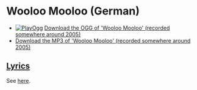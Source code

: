 # Wooloo Mooloo (German)

- [![PlayOgg](http://static.fsf.org/playogg/Play_ogg_80x15.png "I support PlayOgg!")](http://playogg.org)
  [Download the OGG of 'Wooloo Mooloo' (recorded somewhere around 2005)](http://www.richelbilderbeek.nl/CD04_11WoolooMoolooDE.ogg)
- [Download the MP3 of 'Wooloo Mooloo' (recorded somewhere around 2005)](http://www.richelbilderbeek.nl/CD04_11WoolooMoolooDE.mp3)

## [Lyrics](33_wooloo_mooloo_de.txt)

See [here](33_wooloo_mooloo_de.txt).
